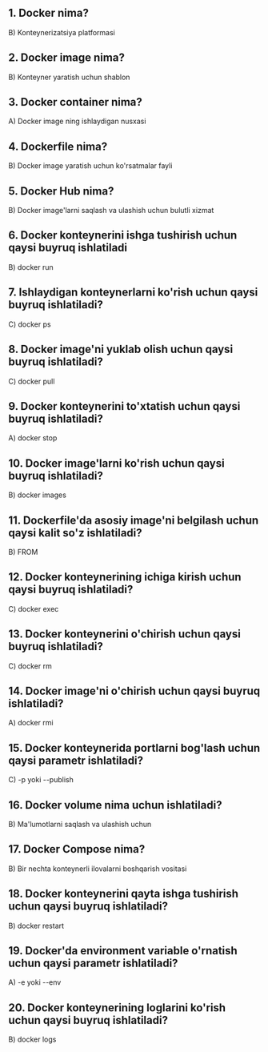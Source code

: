## 1. Docker nima?

B) Konteynerizatsiya platformasi

## 2. Docker image nima?

B) Konteyner yaratish uchun shablon

## 3. Docker container nima?

A) Docker image ning ishlaydigan nusxasi

## 4. Dockerfile nima?

B) Docker image yaratish uchun ko'rsatmalar fayli

## 5. Docker Hub nima?

B) Docker image'larni saqlash va ulashish uchun bulutli xizmat

## 6. Docker konteynerini ishga tushirish uchun qaysi buyruq ishlatiladi

B) docker run

## 7. Ishlaydigan konteynerlarni ko'rish uchun qaysi buyruq ishlatiladi?

C) docker ps

## 8. Docker image'ni yuklab olish uchun qaysi buyruq ishlatiladi?

C) docker pull

## 9. Docker konteynerini to'xtatish uchun qaysi buyruq ishlatiladi?

A) docker stop

## 10. Docker image'larni ko'rish uchun qaysi buyruq ishlatiladi?

B) docker images

## 11. Dockerfile'da asosiy image'ni belgilash uchun qaysi kalit so'z ishlatiladi?

B) FROM

## 12. Docker konteynerining ichiga kirish uchun qaysi buyruq ishlatiladi?

C) docker exec

## 13. Docker konteynerini o'chirish uchun qaysi buyruq ishlatiladi?

C) docker rm

## 14. Docker image'ni o'chirish uchun qaysi buyruq ishlatiladi?

A) docker rmi

## 15. Docker konteynerida portlarni bog'lash uchun qaysi parametr ishlatiladi?

C) -p yoki --publish

## 16. Docker volume nima uchun ishlatiladi?

B) Ma'lumotlarni saqlash va ulashish uchun

## 17. Docker Compose nima?

B) Bir nechta konteynerli ilovalarni boshqarish vositasi

## 18. Docker konteynerini qayta ishga tushirish uchun qaysi buyruq ishlatiladi?

B) docker restart

## 19. Docker'da environment variable o'rnatish uchun qaysi parametr ishlatiladi?

A) -e yoki --env

## 20. Docker konteynerining loglarini ko'rish uchun qaysi buyruq ishlatiladi?

B) docker logs
